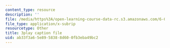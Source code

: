 ```yaml
---
content_type: resource
description: ''
file: /media/https%3A/open-learning-course-data-rc.s3.amazonaws.com/6-00sc-introduction-to-computer-science-and-programming-spring-2011/ab33f3a65e8958388d600fb3eba49bc2_Fixc8hVo_cY.vtt
file_type: application/x-subrip
resourcetype: Other
title: 3play caption file
uid: ab33f3a6-5e89-5838-8d60-0fb3eba49bc2
---
```

